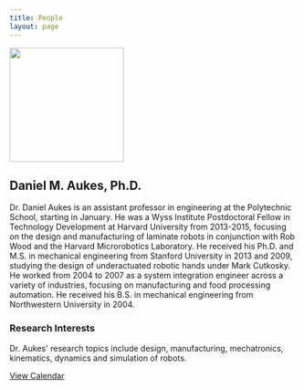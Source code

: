 ```yaml
---
title: People
layout: page
---
```


<div class="row">
  <div class="col-md-3">
    <img class="img-fluid" src="{{site.base_path}}/assets/images/headshot-small.jpg" height="200px">
  </div>

<h2> Daniel M. Aukes, Ph.D.</h2>
<p>
Dr. Daniel Aukes is an assistant professor in engineering at the Polytechnic School, starting in January.  He was a Wyss Institute Postdoctoral Fellow in Technology Development at Harvard University from 2013-2015, focusing on the design and manufacturing of laminate robots in conjunction with Rob Wood and the Harvard Microrobotics Laboratory.  He received his Ph.D. and M.S. in mechanical engineering from Stanford University in 2013 and 2009, studying the design of underactuated robotic hands under Mark Cutkosky.  He worked from 2004 to 2007 as a system integration engineer across a variety of industries, focusing on manufacturing and food processing automation.  He received his B.S. in mechanical engineering from Northwestern University in 2004.    
</p>
</div>
<div class="row">
<h3> Research Interests</h3>
<p>
Dr. Aukes' research topics include design, manufacturing, mechatronics, kinematics, dynamics and simulation of robots.
</p>
<p><a href="{{site.base_path}}/aukes_calendar">View Calendar</a>
</div>
